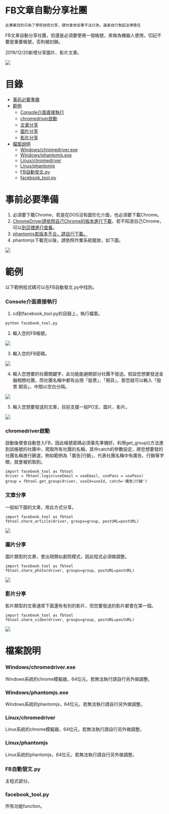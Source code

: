 FB文章自動分享社團
=========

`此專案目的只為了學術技術分享，請勿拿來從事不法行為，違者自行負起法律責任`

FB文章自動分享社團，但還是必須要使用一個帳號，來做為機器人使用，切記不要是重要帳號，否則被封鎖。

2019/12/20新增分享圖片、影片文章。

<img src="https://i.imgur.com/841nwcA.png"/>

目錄
=================
* [事前必要準備](#事前必要準備)
* [範例](#範例)
    * [Console介面直接執行](#Console介面直接執行)
    * [chromedriver啟動](#chromedriver啟動)
    * [文章分享](#文章分享)
    * [圖片分享](#圖片分享)
    * [影片分享](#影片分享)
* [檔案說明](#檔案說明)
    * [Windows/chromedriver.exe](#Windowschromedriverexe)
    * [Windows/phantomjs.exe](#Windowsphantomjsexe)
    * [Linux/chromedriver](#Linuxchromedriver)
    * [Linux/phantomjs](#Linuxphantomjs)
    * [FB自動發文.py](#FB自動發文py)
    * [facebook_tool.py](#facebook_toolpy)
 
事前必要準備
=================
1. 必須要下載Chrome，若是在DOS沒有圖形化介面，也必須要下載Chrome。
2. [ChromeDriver請依照自己Chrome的版本進行下載](https://chromedriver.chromium.org/downloads)，若不知道自己Chrome，可以[到這裡進行查看](https://chromedriver.storage.googleapis.com/LATEST_RELEASE)。
4. [phantomjs若版本不合，請自行下載。](https://phantomjs.org/download.html)
5. phantomjs下載完以後，請依照作業系統擺放，如下圖。
<img src="https://i.imgur.com/vxk2PXt.png"/>

範例
=================
以下範例程式碼可以在FB自動發文.py中找到。

### Console介面直接執行

1. cd到facebook_tool.py的目錄上，執行檔案。

```
python facebook_tool.py
```

2. 輸入您的FB帳號。

<img src="https://imgur.com/7Ms1rJL.png"/>

3. 輸入您的FB密碼。

<img src="https://imgur.com/JgQB7xW.png"/>

4. 輸入您想要的社團關鍵字，此功能能避開部分社團不發送。假設您想要發送金融相關社團，而社團名稱中都有出現「股票」、「期貨」，那您就可以輸入「股票 期貨」，中間以空白分隔。

<img src="https://imgur.com/LuEUhof.png"/>

5. 輸入您想要發送的文章，目前支援一般PO文、圖片、影片。

<img src="https://imgur.com/tqc1G0f.png"/>

### chromedriver啟動

啟動後便會自動登入FB，因此帳號密碼必須事先準備好。利用get_group()方法進到該帳號的社團中，爬取所有社團的名稱，其中catch的參數設定，將您想要發的社團名稱進行篩選，例如範例為「廣告|行銷」，代表社團名稱中有廣告、行銷等字眼，就會被抓取到。

```
import facebook_tool as fbtool
driver = fbtool.login(useEmail = useEmail, usePass = usePass)
group = fbtool.get_group(driver, useId=useId, catch='廣告|行銷')
```

### 文章分享

一般如下圖的文章，用此方式分享。

```
import facebook_tool as fbtool
fbtool.share_article(driver, groups=group, postURL=postURL)
```
<img src="https://imgur.com/mQvKTLo.png"/>

### 圖片分享

圖片類型的文章，會出現類似劇院模式，因此程式必須做調整。

```
import facebook_tool as fbtool
fbtool.share_photo(driver, groups=group, postURL=postURL)
```
<img src="https://imgur.com/ifF0o38.png"/>

### 影片分享

影片類型的文章通常下面還有有別的影片，但您要發送的影片都會在第一個。

```
import facebook_tool as fbtool
fbtool.share_video(driver, groups=group, postURL=postURL)
```
<img src="https://imgur.com/duyYYxr.png"/>


檔案說明
=================

### Windows/chromedriver.exe
Windows系統的chrome模擬器，64位元，若無法執行請自行另外做調整。

### Windows/phantomjs.exe
Windows系統的phantomjs，64位元，若無法執行請自行另外做調整。

### Linux/chromedriver
Linux系統的chrome模擬器，64位元，若無法執行請自行另外做調整。

### Linux/phantomjs
Linux系統的phantomjs，64位元，若無法執行請自行另外做調整。

### FB自動發文.py
主程式部分。

### facebook_tool.py
所有功能function。
